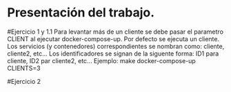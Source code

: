 # Presentación del trabajo.

#Ejercicio 1 y 1.1
	Para levantar más de un cliente se debe pasar el parametro CLIENT al ejecutar docker-compose-up. Por defecto se ejecuta un cliente. Los servicios (y contenedores) correspondientes se nombran como: cliente, cliente2, etc...
	Los identificadores se signan de la siguente forma: ID1 para cliente, ID2 par cliente2, etc...
	Ejemplo:
		make docker-compose-up CLIENTS=3

#Ejercicio 2
